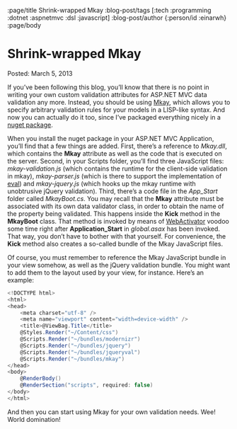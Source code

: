 :page/title Shrink-wrapped Mkay
:blog-post/tags [:tech :programming :dotnet :aspnetmvc :dsl :javascript]
:blog-post/author {:person/id :einarwh}
:page/body

# Shrink-wrapped Mkay

Posted: March 5, 2013

If you’ve been following this blog, you’ll know that there is no point in writing your own custom validation attributes for ASP.NET MVC data validation any more. Instead, you should be using [Mkay](/blog-posts/mkay-one-validation-attribute-to-rule-them-al/), which allows you to specify arbitrary validation rules for your models in a LISP-like syntax. And now you can actually do it too, since I’ve packaged everything nicely in a [nuget package](https://www.nuget.org/packages/Mkay).

When you install the nuget package in your ASP.NET MVC Application, you’ll find that a few things are added. First, there’s a reference to _Mkay.dll_, which contains the **Mkay** attribute as well as the code that is executed on the server. Second, in your Scripts folder, you’ll find three JavaScript files: _mkay-validation.js_ (which contains the runtime for the client-side validation in mkay), _mkay-parser.js_ (which is there to support the implementation of [eval](/blog-posts/self-referential-validation-in-mkay/)) and _mkay-jquery.js_ (which hooks up the mkay runtime with unobtrusive jQuery validation). Third, there’s a code file in the _App_Start_ folder called _MkayBoot.cs_. You may recall that the **Mkay** attribute must be associated with its own data validator class, in order to obtain the name of the property being validated. This happens inside the **Kick** method in the **MkayBoot** class. That method is invoked by means of [WebActivator](https://github.com/davidebbo/WebActivator) voodoo some time right after **Application_Start** in _global.asax_ has been invoked. That way, you don’t have to bother with that yourself. For convenience, the **Kick** method also creates a so-called bundle of the Mkay JavaScript files.

Of course, you must remember to reference the Mkay JavaScript bundle in your view somehow, as well as the jQuery validation bundle. You might want to add them to the layout used by your view, for instance. Here’s an example:

```csharp
<!DOCTYPE html>
<html>
<head>
    <meta charset="utf-8" />
    <meta name="viewport" content="width=device-width" />
    <title>@ViewBag.Title</title>
    @Styles.Render("~/Content/css")
    @Scripts.Render("~/bundles/modernizr")
    @Scripts.Render("~/bundles/jquery")
    @Scripts.Render("~/bundles/jqueryval")
    @Scripts.Render("~/bundles/mkay")
</head>
<body>
    @RenderBody()
    @RenderSection("scripts", required: false)
</body>
</html>
```

And then you can start using Mkay for your own validation needs. Wee! World domination!

